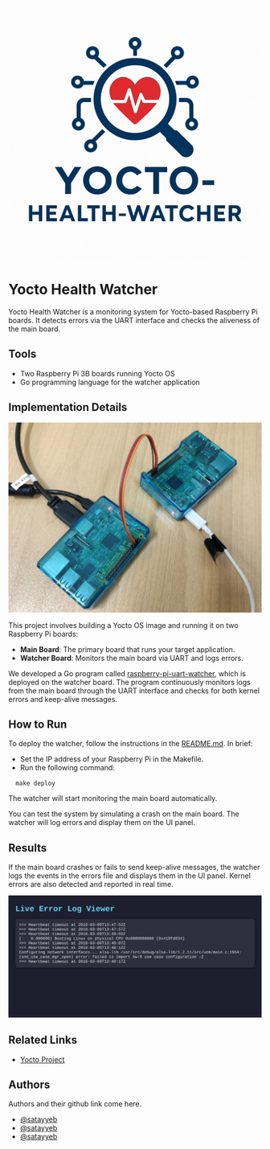 ![img_1.png](img_1.png)

# Yocto Health Watcher

Yocto Health Watcher is a monitoring system for Yocto-based Raspberry Pi boards. It detects errors via the UART
interface and checks the aliveness of the main board.

## Tools

- Two Raspberry Pi 3B boards running Yocto OS
- Go programming language for the watcher application

## Implementation Details

![img_2.png](img_2.jpg)

This project involves building a Yocto OS image and running it on two Raspberry Pi boards:

- **Main Board**: The primary board that runs your target application.
- **Watcher Board**: Monitors the main board via UART and logs errors.

We developed a Go program called [raspberry-pi-uart-watcher](Code/uart-watcher), which is deployed on the watcher board. The program
continuously monitors logs from the main board through the UART interface and checks for both kernel errors and
keep-alive messages.

## How to Run

To deploy the watcher, follow the instructions in the [README.md](https://github.com/Sharif-University-ESRLab/spring2025-yocto-health-watcher/tree/main/Code).
In brief:

- Set the IP address of your Raspberry Pi in the Makefile.
- Run the following command:

```shell
  make deploy
```

The watcher will start monitoring the main board automatically.

You can test the system by simulating a crash on the main board. The watcher will log errors and display them on the UI
panel.

## Results

If the main board crashes or fails to send keep-alive messages, the watcher logs the events in the errors file and
displays them in the UI panel. Kernel errors are also detected and reported in real time.

![img.png](img.png)

## Related Links

- [Yocto Project](https://www.yoctoproject.org/)

## Authors

Authors and their github link come here.

- [@satayyeb](https://github.com/satayyeb)
- [@satayyeb](https://github.com/satayyeb)
- [@satayyeb](https://github.com/satayyeb)

